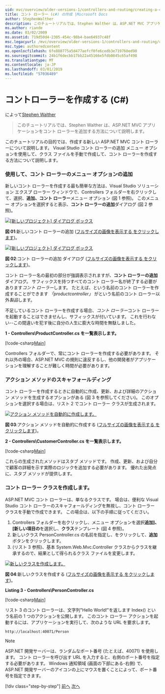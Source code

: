 ```yaml
---
uid: mvc/overview/older-versions-1/controllers-and-routing/creating-a-controller-cs
title: コント ローラー (c#) の作成 |Microsoft Docs
author: StephenWalther
description: このチュートリアルでは、Stephen Walther は、ASP.NET MVC アプリケーションをコント ローラーを追加する方法について説明します。
ms.author: riande
ms.date: 03/02/2009
ms.assetid: 719d50d4-2305-454c-98b4-bae64937c48f
msc.legacyurl: /mvc/overview/older-versions-1/controllers-and-routing/creating-a-controller-cs
msc.type: authoredcontent
ms.openlocfilehash: 6fe880775a5d477aefcf0fe6cedb3e719760ed90
ms.sourcegitcommit: 24b1f6decbb17bb22a45166e5fdb0845c65af498
ms.translationtype: MT
ms.contentlocale: ja-JP
ms.lasthandoff: 03/01/2019
ms.locfileid: "57036489"
---
```

<a name="creating-a-controller-c"></a>コントローラーを作成する (C#)
====================
によって[Stephen Walther](https://github.com/StephenWalther)

> このチュートリアルでは、Stephen Walther は、ASP.NET MVC アプリケーションをコント ローラーを追加する方法について説明します。


このチュートリアルの目的では、作成する新しい ASP.NET MVC コント ローラーについて説明します。 Visual Studio コント ローラーの追加 メニュー オプションを使用して、クラス ファイルを手動で作成して、コント ローラーを作成する方法について説明します。

### <a name="using-the-add-controller-menu-option"></a>使用して、コント ローラーのメニュー オプションの追加

新しいコント ローラーを作成する最も簡単な方法は、Visual Studio ソリューション エクスプ ローラー ウィンドウで、Controllers フォルダーを右クリックして、選択、**追加、コント ローラー**メニュー オプション (図 1 参照)。 このメニュー オプションを選択すると表示、**コント ローラーの追加**ダイアログ (図 2 参照)。


[![[新しいプロジェクト] ダイアログ ボックス](creating-a-controller-cs/_static/image1.jpg)](creating-a-controller-cs/_static/image1.png)

**図 01**:新しいコント ローラーの追加 ([フルサイズの画像を表示する をクリックします](creating-a-controller-cs/_static/image2.png))。


[![[新しいプロジェクト] ダイアログ ボックス](creating-a-controller-cs/_static/image2.jpg)](creating-a-controller-cs/_static/image3.png)

**図 02**:コント ローラーの追加 ダイアログ ([フルサイズの画像を表示する をクリックします](creating-a-controller-cs/_static/image4.png))。


コント ローラー名の最初の部分が強調表示されますが、**コント ローラーの追加**ダイアログ。 サフィックスを持つすべてのコント ローラー名が終了する必要があります*コント ローラー*します。 たとえば、という名前のコント ローラーを作成することができます *「productcontroller」* がという名前のコント ローラー以外*製品*します。


不足しているコント ローラーを作成する場合、*コント ローラー*コント ローラーを起動することはできませんし、サフィックスが付いています。 これを行わない--この間違いを犯す後に自分の人生に膨大な時間を無駄しました。


**1 - Controllers\ProductController.cs を一覧表示します。**

[!code-csharp[Main](creating-a-controller-cs/samples/sample1.cs)]

Controllers フォルダーで、常にコント ローラーを作成する必要があります。 それ以外の場合、ASP.NET MVC の規則に違反するし、他の開発者がアプリケーションを理解することが難しく時間が必要があります。

### <a name="scaffolding-action-methods"></a>アクション メソッドのスキャフォールディング

コント ローラーを作成するときに自動的に作成、更新、および詳細のアクション メソッドを生成するオプションがある (図 3 を参照してください)。 このオプションを選択する場合は、リスト 2 でコント ローラー クラスが生成されます。


[![アクション メソッドを自動的に作成します。](creating-a-controller-cs/_static/image3.jpg)](creating-a-controller-cs/_static/image5.png)

**図 03**:アクション メソッドを自動的に作成する ([フルサイズの画像を表示する をクリックします](creating-a-controller-cs/_static/image6.png))。


**2 - Controllers\CustomerController.cs を一覧表示します。**

[!code-csharp[Main](creating-a-controller-cs/samples/sample2.cs)]

これらの生成されたメソッドはスタブ メソッドです。 作成、更新、および自分で顧客の詳細を示す実際のロジックを追加する必要があります。 優れた出発点に、スタブ メソッドが提供します。

### <a name="creating-a-controller-class"></a>コント ローラー クラスを作成します。

ASP.NET MVC コント ローラーは、単なるクラスです。 場合は、便利な Visual Studio コント ローラーのスキャフォールディングを無視し、コント ローラー クラスを手動で作成できます。 この場合は、以下の手順に従ってください。

1. Controllers フォルダーを右クリックし、メニュー オプションを選択**追加]、[新しい項目の**を選択し、**クラス**テンプレート (図 4 参照)。
2. 新しいクラス PersonController.cs の名前を指定し、をクリックして、**追加**ボタンをクリックします。
3. (リスト 3 参照)、基本 System.Web.Mvc.Controller クラスからクラスを継承するので、結果として得られるクラス ファイルを変更します。


[![新しいクラスを作成します。](creating-a-controller-cs/_static/image4.jpg)](creating-a-controller-cs/_static/image7.png)

**図 04**:新しいクラスを作成する ([フルサイズの画像を表示する をクリックします](creating-a-controller-cs/_static/image8.png))。


**Listing 3 - Controllers\PersonController.cs**

[!code-csharp[Main](creating-a-controller-cs/samples/sample3.cs)]

リスト 3 のコント ローラーは、文字列"Hello World!"を返します Index() という名前の 1 つのアクションを公開します。 このコント ローラー アクションを起動するには、アプリケーションを実行して、次のような URL を要求します。

`http://localhost:40071/Person`

> [!NOTE]
> 
> ASP.NET 開発サーバーは、ランダムなポート番号 (たとえば、40071) を使用します。 コント ローラーを呼び出す URL を入力すると、右側のポート番号を指定する必要があります。 Windows 通知領域 (画面の下部にある-右側) で、ASP.NET 開発サーバーのアイコンの上にマウスを置くことによって、ポート番号を指定できます。
> 
> [!div class="step-by-step"]
> [前へ](adding-dynamic-content-to-a-cached-page-cs.md)
> [次へ](creating-an-action-cs.md)
